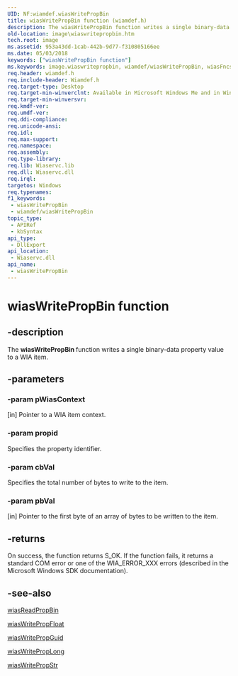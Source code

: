 ```yaml
---
UID: NF:wiamdef.wiasWritePropBin
title: wiasWritePropBin function (wiamdef.h)
description: The wiasWritePropBin function writes a single binary-data property value to a WIA item.
old-location: image\wiaswritepropbin.htm
tech.root: image
ms.assetid: 953a43dd-1cab-442b-9d77-f310805166ee
ms.date: 05/03/2018
keywords: ["wiasWritePropBin function"]
ms.keywords: image.wiaswritepropbin, wiamdef/wiasWritePropBin, wiasFncs_fa38d5cc-94dd-4a1f-9e24-e12c42ce0429.xml, wiasWritePropBin, wiasWritePropBin function [Imaging Devices]
req.header: wiamdef.h
req.include-header: Wiamdef.h
req.target-type: Desktop
req.target-min-winverclnt: Available in Microsoft Windows Me and in Windows XP and later versions of the Windows operating systems.
req.target-min-winversvr: 
req.kmdf-ver: 
req.umdf-ver: 
req.ddi-compliance: 
req.unicode-ansi: 
req.idl: 
req.max-support: 
req.namespace: 
req.assembly: 
req.type-library: 
req.lib: Wiaservc.lib
req.dll: Wiaservc.dll
req.irql: 
targetos: Windows
req.typenames: 
f1_keywords:
 - wiasWritePropBin
 - wiamdef/wiasWritePropBin
topic_type:
 - APIRef
 - kbSyntax
api_type:
 - DllExport
api_location:
 - Wiaservc.dll
api_name:
 - wiasWritePropBin
---
```


# wiasWritePropBin function


## -description

The <b>wiasWritePropBin </b>function writes a single binary-data property value to a WIA item.

## -parameters

### -param pWiasContext 

[in]
Pointer to a WIA item context.

### -param propid

Specifies the property identifier.

### -param cbVal

Specifies the total number of bytes to write to the item.

### -param pbVal 

[in]
Pointer to the first byte of an array of bytes to be written to the item.

## -returns

On success, the function returns S_OK. If the function fails, it returns a standard COM error or one of the WIA_ERROR_XXX errors (described in the Microsoft Windows SDK documentation).

## -see-also

<a href="https://docs.microsoft.com/windows-hardware/drivers/ddi/wiamdef/nf-wiamdef-wiasreadpropbin">wiasReadPropBin</a>



<a href="https://docs.microsoft.com/windows-hardware/drivers/ddi/wiamdef/nf-wiamdef-wiaswritepropfloat">wiasWritePropFloat</a>



<a href="https://docs.microsoft.com/windows-hardware/drivers/ddi/wiamdef/nf-wiamdef-wiaswritepropguid">wiasWritePropGuid</a>



<a href="https://docs.microsoft.com/windows-hardware/drivers/ddi/wiamdef/nf-wiamdef-wiaswriteproplong">wiasWritePropLong</a>



<a href="https://docs.microsoft.com/windows-hardware/drivers/ddi/wiamdef/nf-wiamdef-wiaswritepropstr">wiasWritePropStr</a>


